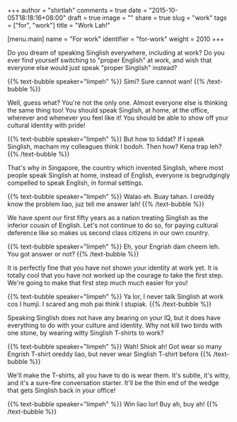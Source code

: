 +++
author = "shirtlah"
comments = true
date = "2015-10-05T18:18:16+08:00"
draft = true
image = ""
share = true
slug = "work"
tags = ["for", "work"]
title = "Work Lah!"

[menu.main]
  name = "For work"
  identifier = "for-work"
  weight = 2010
+++

Do you dream of speaking Singlish everywhere, including at work?
Do you ever find yourself switching to "proper English" at work,
and wish that everyone else would just speak "proper Singlish" instead?

<!--more-->

{{% text-bubble speaker="limpeh" %}}
Simi? Sure cannot wan!
{{% /text-bubble %}}

Well, guess what? You're not the only one. Almost everyone else is thinking the same thing too! You should speak Singlish, at home, at the office, wherever and whenever you feel like it! You should be able to show off your cultural identity with pride!

{{% text-bubble speaker="limpeh" %}}
But how to liddat? If I speak Singlish, macham my colleagues think I bodoh. Then how? Kena trap leh?
{{% /text-bubble %}}

That's why in Singapore, the country which invented Singlish, where most people speak Singlish at home, instead of English, everyone is begrudgingly compelled to speak English, in formal settings.

{{% text-bubble speaker="limpeh" %}}
Walao eh. Buay tahan. I oreddy know the problem liao, juz tell me answer lah!
{{% /text-bubble %}}

We have spent our first fifty years as a nation treating Singlish as the inferior cousin of English. Let's not continue to do so, for paying cultural deference like so makes us second class citizens in our own country.

{{% text-bubble speaker="limpeh" %}}
Eh, your Engrish dam cheem leh. You got answer or not?
{{% /text-bubble %}}

It is perfectly fine that you have not shown your identity at work yet. It is totally cool that you have not worked up the courage to take the first step. We're going to make that first step much much easier for you!

{{% text-bubble speaker="limpeh" %}}
Ya lor, I never talk Singlish at work cos I humji. I scared ang moh pai think I stupiak.
{{% /text-bubble %}}

Speaking Singlish does not have any bearing on your IQ, but it does have everything to do with your culture and identity. Why not kill two birds with one stone, by wearing witty Singlish T-shirts to work?

{{% text-bubble speaker="limpeh" %}}
Wah! Shiok ah! Got wear so many Engrish T-shirt oreddy liao, but never wear Singlish T-shirt before
{{% /text-bubble %}}

We'll make the T-shirts, all you have to do is wear them. It's subtle, it's witty, and it's a sure-fire conversation starter. It'll be the thin end of the wedge that gets Singlish back in your office!

{{% text-bubble speaker="limpeh" %}}
Win liao lor! Buy ah, buy ah!
{{% /text-bubble %}}
